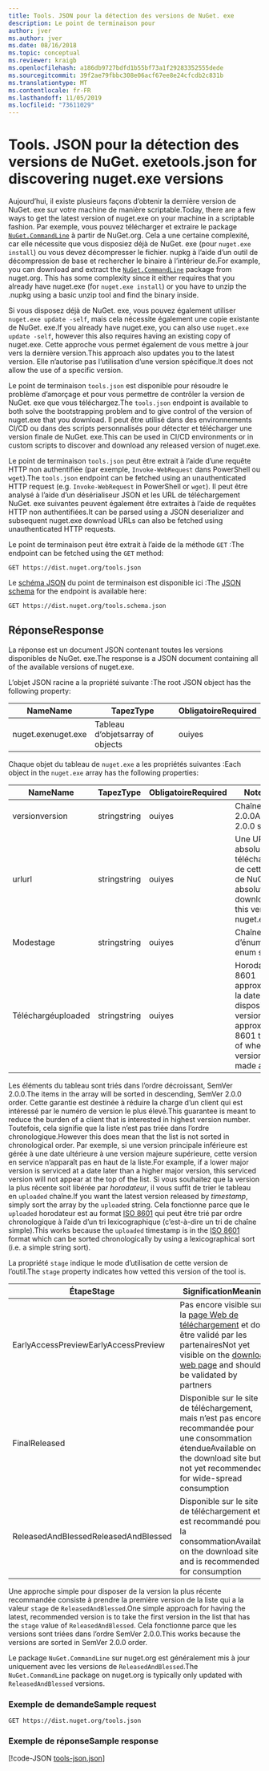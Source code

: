 ```yaml
---
title: Tools. JSON pour la détection des versions de NuGet. exe
description: Le point de terminaison pour
author: jver
ms.author: jver
ms.date: 08/16/2018
ms.topic: conceptual
ms.reviewer: kraigb
ms.openlocfilehash: a186db9727bdfd1b55bf73a1f29283352555dede
ms.sourcegitcommit: 39f2ae79fbbc308e06acf67ee8e24cfcdb2c831b
ms.translationtype: MT
ms.contentlocale: fr-FR
ms.lasthandoff: 11/05/2019
ms.locfileid: "73611029"
---
```

# <a name="toolsjson-for-discovering-nugetexe-versions"></a><span data-ttu-id="ad32c-103">Tools. JSON pour la détection des versions de NuGet. exe</span><span class="sxs-lookup"><span data-stu-id="ad32c-103">tools.json for discovering nuget.exe versions</span></span>

<span data-ttu-id="ad32c-104">Aujourd’hui, il existe plusieurs façons d’obtenir la dernière version de NuGet. exe sur votre machine de manière scriptable.</span><span class="sxs-lookup"><span data-stu-id="ad32c-104">Today, there are a few ways to get the latest version of nuget.exe on your machine in a scriptable fashion.</span></span> <span data-ttu-id="ad32c-105">Par exemple, vous pouvez télécharger et extraire le package [`NuGet.CommandLine`](https://www.nuget.org/packages/NuGet.CommandLine/) à partir de NuGet.org. Cela a une certaine complexité, car elle nécessite que vous disposiez déjà de NuGet. exe (pour `nuget.exe install`) ou vous devez décompresser le fichier. nupkg à l’aide d’un outil de décompression de base et rechercher le binaire à l’intérieur de.</span><span class="sxs-lookup"><span data-stu-id="ad32c-105">For example, you can download and extract the [`NuGet.CommandLine`](https://www.nuget.org/packages/NuGet.CommandLine/) package from nuget.org. This has some complexity since it either requires that you already have nuget.exe (for `nuget.exe install`) or you have to unzip the .nupkg using a basic unzip tool and find the binary inside.</span></span>

<span data-ttu-id="ad32c-106">Si vous disposez déjà de NuGet. exe, vous pouvez également utiliser `nuget.exe update -self`, mais cela nécessite également une copie existante de NuGet. exe.</span><span class="sxs-lookup"><span data-stu-id="ad32c-106">If you already have nuget.exe, you can also use `nuget.exe update -self`, however this also requires having an existing copy of nuget.exe.</span></span> <span data-ttu-id="ad32c-107">Cette approche vous permet également de vous mettre à jour vers la dernière version.</span><span class="sxs-lookup"><span data-stu-id="ad32c-107">This approach also updates you to the latest version.</span></span> <span data-ttu-id="ad32c-108">Elle n’autorise pas l’utilisation d’une version spécifique.</span><span class="sxs-lookup"><span data-stu-id="ad32c-108">It does not allow the use of a specific version.</span></span>

<span data-ttu-id="ad32c-109">Le point de terminaison `tools.json` est disponible pour résoudre le problème d’amorçage et pour vous permettre de contrôler la version de NuGet. exe que vous téléchargez.</span><span class="sxs-lookup"><span data-stu-id="ad32c-109">The `tools.json` endpoint is available to both solve the bootstrapping problem and to give control of the version of nuget.exe that you download.</span></span> <span data-ttu-id="ad32c-110">Il peut être utilisé dans des environnements CI/CD ou dans des scripts personnalisés pour détecter et télécharger une version finale de NuGet. exe.</span><span class="sxs-lookup"><span data-stu-id="ad32c-110">This can be used in CI/CD environments or in custom scripts to discover and download any released version of nuget.exe.</span></span>

<span data-ttu-id="ad32c-111">Le point de terminaison `tools.json` peut être extrait à l’aide d’une requête HTTP non authentifiée (par exemple, `Invoke-WebRequest` dans PowerShell ou `wget`).</span><span class="sxs-lookup"><span data-stu-id="ad32c-111">The `tools.json` endpoint can be fetched using an unauthenticated HTTP request (e.g. `Invoke-WebRequest` in PowerShell or `wget`).</span></span> <span data-ttu-id="ad32c-112">Il peut être analysé à l’aide d’un désérialiseur JSON et les URL de téléchargement NuGet. exe suivantes peuvent également être extraites à l’aide de requêtes HTTP non authentifiées.</span><span class="sxs-lookup"><span data-stu-id="ad32c-112">It can be parsed using a JSON deserializer and subsequent nuget.exe download URLs can also be fetched using unauthenticated HTTP requests.</span></span>

<span data-ttu-id="ad32c-113">Le point de terminaison peut être extrait à l’aide de la méthode `GET` :</span><span class="sxs-lookup"><span data-stu-id="ad32c-113">The endpoint can be fetched using the `GET` method:</span></span>

    GET https://dist.nuget.org/tools.json

<span data-ttu-id="ad32c-114">Le [schéma JSON](https://json-schema.org/) du point de terminaison est disponible ici :</span><span class="sxs-lookup"><span data-stu-id="ad32c-114">The [JSON schema](https://json-schema.org/) for the endpoint is available here:</span></span>

    GET https://dist.nuget.org/tools.schema.json

## <a name="response"></a><span data-ttu-id="ad32c-115">Réponse</span><span class="sxs-lookup"><span data-stu-id="ad32c-115">Response</span></span>

<span data-ttu-id="ad32c-116">La réponse est un document JSON contenant toutes les versions disponibles de NuGet. exe.</span><span class="sxs-lookup"><span data-stu-id="ad32c-116">The response is a JSON document containing all of the available versions of nuget.exe.</span></span>

<span data-ttu-id="ad32c-117">L’objet JSON racine a la propriété suivante :</span><span class="sxs-lookup"><span data-stu-id="ad32c-117">The root JSON object has the following property:</span></span>

<span data-ttu-id="ad32c-118">Name</span><span class="sxs-lookup"><span data-stu-id="ad32c-118">Name</span></span>      | <span data-ttu-id="ad32c-119">Tapez</span><span class="sxs-lookup"><span data-stu-id="ad32c-119">Type</span></span>             | <span data-ttu-id="ad32c-120">Obligatoire</span><span class="sxs-lookup"><span data-stu-id="ad32c-120">Required</span></span>
--------- | ---------------- | --------
<span data-ttu-id="ad32c-121">nuget.exe</span><span class="sxs-lookup"><span data-stu-id="ad32c-121">nuget.exe</span></span> | <span data-ttu-id="ad32c-122">Tableau d’objets</span><span class="sxs-lookup"><span data-stu-id="ad32c-122">array of objects</span></span> | <span data-ttu-id="ad32c-123">oui</span><span class="sxs-lookup"><span data-stu-id="ad32c-123">yes</span></span>

<span data-ttu-id="ad32c-124">Chaque objet du tableau de `nuget.exe` a les propriétés suivantes :</span><span class="sxs-lookup"><span data-stu-id="ad32c-124">Each object in the `nuget.exe` array has the following properties:</span></span>

<span data-ttu-id="ad32c-125">Name</span><span class="sxs-lookup"><span data-stu-id="ad32c-125">Name</span></span>     | <span data-ttu-id="ad32c-126">Tapez</span><span class="sxs-lookup"><span data-stu-id="ad32c-126">Type</span></span>   | <span data-ttu-id="ad32c-127">Obligatoire</span><span class="sxs-lookup"><span data-stu-id="ad32c-127">Required</span></span> | <span data-ttu-id="ad32c-128">Notes</span><span class="sxs-lookup"><span data-stu-id="ad32c-128">Notes</span></span>
-------- | ------ | -------- | -----
<span data-ttu-id="ad32c-129">version</span><span class="sxs-lookup"><span data-stu-id="ad32c-129">version</span></span>  | <span data-ttu-id="ad32c-130">string</span><span class="sxs-lookup"><span data-stu-id="ad32c-130">string</span></span> | <span data-ttu-id="ad32c-131">oui</span><span class="sxs-lookup"><span data-stu-id="ad32c-131">yes</span></span>      | <span data-ttu-id="ad32c-132">Chaîne SemVer 2.0.0</span><span class="sxs-lookup"><span data-stu-id="ad32c-132">A SemVer 2.0.0 string</span></span>
<span data-ttu-id="ad32c-133">url</span><span class="sxs-lookup"><span data-stu-id="ad32c-133">url</span></span>      | <span data-ttu-id="ad32c-134">string</span><span class="sxs-lookup"><span data-stu-id="ad32c-134">string</span></span> | <span data-ttu-id="ad32c-135">oui</span><span class="sxs-lookup"><span data-stu-id="ad32c-135">yes</span></span>      | <span data-ttu-id="ad32c-136">Une URL absolue pour le téléchargement de cette version de NuGet. exe</span><span class="sxs-lookup"><span data-stu-id="ad32c-136">An absolute URL for downloading this version of nuget.exe</span></span>
<span data-ttu-id="ad32c-137">Mode</span><span class="sxs-lookup"><span data-stu-id="ad32c-137">stage</span></span>    | <span data-ttu-id="ad32c-138">string</span><span class="sxs-lookup"><span data-stu-id="ad32c-138">string</span></span> | <span data-ttu-id="ad32c-139">oui</span><span class="sxs-lookup"><span data-stu-id="ad32c-139">yes</span></span>      | <span data-ttu-id="ad32c-140">Chaîne d’énumération</span><span class="sxs-lookup"><span data-stu-id="ad32c-140">An enum string</span></span>
<span data-ttu-id="ad32c-141">Téléchargé</span><span class="sxs-lookup"><span data-stu-id="ad32c-141">uploaded</span></span> | <span data-ttu-id="ad32c-142">string</span><span class="sxs-lookup"><span data-stu-id="ad32c-142">string</span></span> | <span data-ttu-id="ad32c-143">oui</span><span class="sxs-lookup"><span data-stu-id="ad32c-143">yes</span></span>      | <span data-ttu-id="ad32c-144">Horodatage ISO 8601 approximatif de la date de mise à disposition de la version</span><span class="sxs-lookup"><span data-stu-id="ad32c-144">An approximate ISO 8601 timestamp of when the version was made available</span></span>

<span data-ttu-id="ad32c-145">Les éléments du tableau sont triés dans l’ordre décroissant, SemVer 2.0.0.</span><span class="sxs-lookup"><span data-stu-id="ad32c-145">The items in the array will be sorted in descending, SemVer 2.0.0 order.</span></span> <span data-ttu-id="ad32c-146">Cette garantie est destinée à réduire la charge d’un client qui est intéressé par le numéro de version le plus élevé.</span><span class="sxs-lookup"><span data-stu-id="ad32c-146">This guarantee is meant to reduce the burden of a client that is interested in highest version number.</span></span> <span data-ttu-id="ad32c-147">Toutefois, cela signifie que la liste n’est pas triée dans l’ordre chronologique.</span><span class="sxs-lookup"><span data-stu-id="ad32c-147">However this does mean that the list is not sorted in chronological order.</span></span> <span data-ttu-id="ad32c-148">Par exemple, si une version principale inférieure est gérée à une date ultérieure à une version majeure supérieure, cette version en service n’apparaît pas en haut de la liste.</span><span class="sxs-lookup"><span data-stu-id="ad32c-148">For example, if a lower major version is serviced at a date later than a higher major version, this serviced version will not appear at the top of the list.</span></span> <span data-ttu-id="ad32c-149">Si vous souhaitez que la version la plus récente soit libérée par *horodateur*, il vous suffit de trier le tableau en `uploaded` chaîne.</span><span class="sxs-lookup"><span data-stu-id="ad32c-149">If you want the latest version released by *timestamp*, simply sort the array by the `uploaded` string.</span></span> <span data-ttu-id="ad32c-150">Cela fonctionne parce que le `uploaded` horodateur est au format [ISO 8601](https://www.iso.org/iso-8601-date-and-time-format.html) qui peut être trié par ordre chronologique à l’aide d’un tri lexicographique (c’est-à-dire un tri de chaîne simple).</span><span class="sxs-lookup"><span data-stu-id="ad32c-150">This works because the `uploaded` timestamp is in the [ISO 8601](https://www.iso.org/iso-8601-date-and-time-format.html) format which can be sorted chronologically by using a lexicographical sort (i.e. a simple string sort).</span></span>

<span data-ttu-id="ad32c-151">La propriété `stage` indique le mode d’utilisation de cette version de l’outil.</span><span class="sxs-lookup"><span data-stu-id="ad32c-151">The `stage` property indicates how vetted this version of the tool is.</span></span> 

<span data-ttu-id="ad32c-152">Étape</span><span class="sxs-lookup"><span data-stu-id="ad32c-152">Stage</span></span>              | <span data-ttu-id="ad32c-153">Signification</span><span class="sxs-lookup"><span data-stu-id="ad32c-153">Meaning</span></span>
------------------ | ------
<span data-ttu-id="ad32c-154">EarlyAccessPreview</span><span class="sxs-lookup"><span data-stu-id="ad32c-154">EarlyAccessPreview</span></span> | <span data-ttu-id="ad32c-155">Pas encore visible sur la [page Web de téléchargement](https://www.nuget.org/downloads) et doit être validé par les partenaires</span><span class="sxs-lookup"><span data-stu-id="ad32c-155">Not yet visible on the [download web page](https://www.nuget.org/downloads) and should be validated by partners</span></span>
<span data-ttu-id="ad32c-156">Final</span><span class="sxs-lookup"><span data-stu-id="ad32c-156">Released</span></span>           | <span data-ttu-id="ad32c-157">Disponible sur le site de téléchargement, mais n’est pas encore recommandée pour une consommation étendue</span><span class="sxs-lookup"><span data-stu-id="ad32c-157">Available on the download site but is not yet recommended for wide-spread consumption</span></span>
<span data-ttu-id="ad32c-158">ReleasedAndBlessed</span><span class="sxs-lookup"><span data-stu-id="ad32c-158">ReleasedAndBlessed</span></span> | <span data-ttu-id="ad32c-159">Disponible sur le site de téléchargement et est recommandé pour la consommation</span><span class="sxs-lookup"><span data-stu-id="ad32c-159">Available on the download site and is recommended for consumption</span></span>

<span data-ttu-id="ad32c-160">Une approche simple pour disposer de la version la plus récente recommandée consiste à prendre la première version de la liste qui a la valeur `stage` de `ReleasedAndBlessed`.</span><span class="sxs-lookup"><span data-stu-id="ad32c-160">One simple approach for having the latest, recommended version is to take the first version in the list that has the `stage` value of `ReleasedAndBlessed`.</span></span> <span data-ttu-id="ad32c-161">Cela fonctionne parce que les versions sont triées dans l’ordre SemVer 2.0.0.</span><span class="sxs-lookup"><span data-stu-id="ad32c-161">This works because the versions are sorted in SemVer 2.0.0 order.</span></span>

<span data-ttu-id="ad32c-162">Le package `NuGet.CommandLine` sur nuget.org est généralement mis à jour uniquement avec les versions de `ReleasedAndBlessed`.</span><span class="sxs-lookup"><span data-stu-id="ad32c-162">The `NuGet.CommandLine` package on nuget.org is typically only updated with `ReleasedAndBlessed` versions.</span></span>

### <a name="sample-request"></a><span data-ttu-id="ad32c-163">Exemple de demande</span><span class="sxs-lookup"><span data-stu-id="ad32c-163">Sample request</span></span>

    GET https://dist.nuget.org/tools.json

### <a name="sample-response"></a><span data-ttu-id="ad32c-164">Exemple de réponse</span><span class="sxs-lookup"><span data-stu-id="ad32c-164">Sample response</span></span>

[!code-JSON [tools-json.json](./_data/tools-json.json)]
